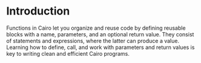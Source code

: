 # Introduction

Functions in Cairo let you organize and reuse code by defining reusable blocks with a name, parameters, and an optional return value.
They consist of statements and expressions, where the latter can produce a value.
Learning how to define, call, and work with parameters and return values is key to writing clean and efficient Cairo programs.
